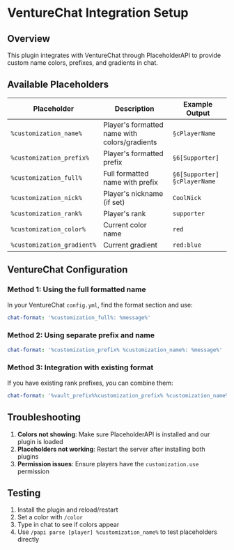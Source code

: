 # VentureChat Integration Setup

## Overview
This plugin integrates with VentureChat through PlaceholderAPI to provide custom name colors, prefixes, and gradients in chat.

## Available Placeholders

| Placeholder | Description | Example Output |
|-------------|-------------|----------------|
| `%customization_name%` | Player's formatted name with colors/gradients | `§cPlayerName` |
| `%customization_prefix%` | Player's formatted prefix | `§6[Supporter]` |
| `%customization_full%` | Full formatted name with prefix | `§6[Supporter] §cPlayerName` |
| `%customization_nick%` | Player's nickname (if set) | `CoolNick` |
| `%customization_rank%` | Player's rank | `supporter` |
| `%customization_color%` | Current color name | `red` |
| `%customization_gradient%` | Current gradient | `red:blue` |

## VentureChat Configuration

### Method 1: Using the full formatted name
In your VentureChat `config.yml`, find the format section and use:

```yaml
chat-format: '%customization_full%: %message%'
```

### Method 2: Using separate prefix and name
```yaml
chat-format: '%customization_prefix% %customization_name%: %message%'
```

### Method 3: Integration with existing format
If you have existing rank prefixes, you can combine them:
```yaml
chat-format: '%vault_prefix%%customization_prefix% %customization_name%: %message%'
```

## Troubleshooting

1. **Colors not showing**: Make sure PlaceholderAPI is installed and our plugin is loaded
2. **Placeholders not working**: Restart the server after installing both plugins
3. **Permission issues**: Ensure players have the `customization.use` permission

## Testing

1. Install the plugin and reload/restart
2. Set a color with `/color`
3. Type in chat to see if colors appear
4. Use `/papi parse [player] %customization_name%` to test placeholders directly